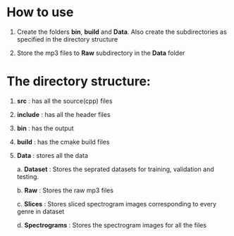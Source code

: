 # How to use
1. Create the folders **bin**, **build** and **Data**. Also create the subdirectories as specified in the directory structure

2. Store the mp3 files to **Raw** subdirectory in the **Data** folder

# The directory structure:
1. **src** : has all the source(cpp) files

2. **include** : has all the header files

3. **bin** : has the output

4. **build** : has the cmake build files

5. **Data** : stores all the data
    
    a. **Dataset** : Stores the seprated datasets for training, validation and testing.

    b. **Raw** : Stores the raw mp3 files

    c. **Slices** : Stores sliced spectrogram images corresponding to every genre in dataset

    d. **Spectrograms** : Stores the spectrogram images for all the files